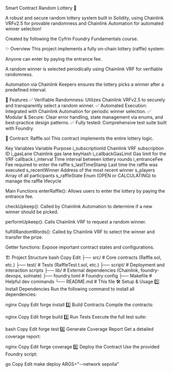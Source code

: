 Smart Contract Random Lottery 🎲


A robust and secure random lottery system built in Solidity, using Chainlink VRFv2.5 for provable randomness and Chainlink Automation for automated winner selection!

Created by following the Cyfrin Foundry Fundamentals course.

✨ Overview
This project implements a fully on-chain lottery (raffle) system:

Anyone can enter by paying the entrance fee.

A random winner is selected periodically using Chainlink VRF for verifiable randomness.

Automation via Chainlink Keepers ensures the lottery picks a winner after a predefined interval.

🚀 Features
✅ Verifiable Randomness: Utilizes Chainlink VRFv2.5 to securely and transparently select a random winner.
✅ Automated Execution: Integrated with Chainlink Automation for periodic winner selection.
✅ Modular & Secure: Clear error handling, state management via enums, and best-practice design patterns.
✅ Fully tested: Comprehensive test suite built with Foundry.

🧩 Contract: Raffle.sol
This contract implements the entire lottery logic.

Key Variables
Variable	Purpose
i_subscriptionId	Chainlink VRF subscription ID
i_gasLane	Chainlink gas lane keyHash
i_callbackGasLimit	Gas limit for the VRF callback
i_interval	Time interval between lottery rounds
i_entranceFee	Fee required to enter the raffle
s_lastTimeStamp	Last time the raffle was executed
s_recentWinner	Address of the most recent winner
s_players	Array of all participants
s_raffleState	Enum (OPEN or CALCULATING) to manage the raffle lifecycle

Main Functions
enterRaffle(): Allows users to enter the lottery by paying the entrance fee.

checkUpkeep(): Called by Chainlink Automation to determine if a new winner should be picked.

performUpkeep(): Calls Chainlink VRF to request a random winner.

fulfillRandomWords(): Called by Chainlink VRF to select the winner and transfer the prize.

Getter functions: Expose important contract states and configurations.

🏗️ Project Structure
bash
Copy
Edit
├── src/           # Core contracts (Raffle.sol, etc.)
├── test/          # Tests (RaffleTest.t.sol, etc.)
├── script/        # Deployment and interaction scripts
├── lib/           # External dependencies (Chainlink, foundry-devops, solmate)
├── foundry.toml   # Foundry config
├── Makefile       # Helpful dev commands
└── README.md      # This file
🛠️ Setup & Usage
1️⃣ Install Dependencies
Run the following command to install all dependencies:

nginx
Copy
Edit
forge install
2️⃣ Build Contracts
Compile the contracts:

nginx
Copy
Edit
forge build
3️⃣ Run Tests
Execute the full test suite:

bash
Copy
Edit
forge test
4️⃣ Generate Coverage Report
Get a detailed coverage report:

nginx
Copy
Edit
forge coverage
5️⃣ Deploy the Contract
Use the provided Foundry script:

go
Copy
Edit
make deploy ARGS="--network sepolia"
